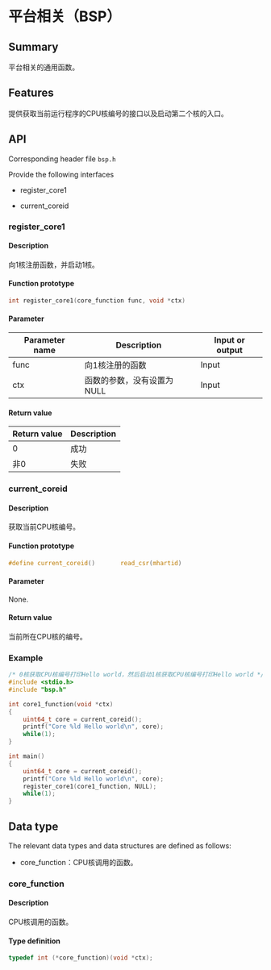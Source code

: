 # 平台相关（BSP）

## Summary

平台相关的通用函数。

## Features

提供获取当前运行程序的CPU核编号的接口以及启动第二个核的入口。

## API

Corresponding header file `bsp.h`

Provide the following interfaces

- register\_core1

- current\_coreid

### register\_core1

#### Description

向1核注册函数，并启动1核。

#### Function prototype

```c
int register_core1(core_function func, void *ctx)
```

#### Parameter

| Parameter name                         |   Description                   |  Input or output  |
| ------------------------------- | ------------------------ | --------- |
| func                            | 向1核注册的函数           | Input       |
| ctx                             | 函数的参数，没有设置为NULL | Input       |

#### Return value

| Return value  | Description   |
| :----  | :------ |
| 0      | 成功    |
| 非0    | 失败    |

### current\_coreid

#### Description

获取当前CPU核编号。

#### Function prototype

```c
#define current_coreid()       read_csr(mhartid)
```

#### Parameter

None.

#### Return value

当前所在CPU核的编号。

### Example

```c
/* 0核获取CPU核编号打印Hello world，然后启动1核获取CPU核编号打印Hello world */
#include <stdio.h>
#include "bsp.h"

int core1_function(void *ctx)
{
    uint64_t core = current_coreid();
    printf("Core %ld Hello world\n", core);
    while(1);
}

int main()
{
    uint64_t core = current_coreid();
    printf("Core %ld Hello world\n", core);
    register_core1(core1_function, NULL);
    while(1);
}
```

## Data type

The relevant data types and data structures are defined as follows:

- core\_function：CPU核调用的函数。

### core\_function

#### Description

CPU核调用的函数。

#### Type definition

```c
typedef int (*core_function)(void *ctx);
```